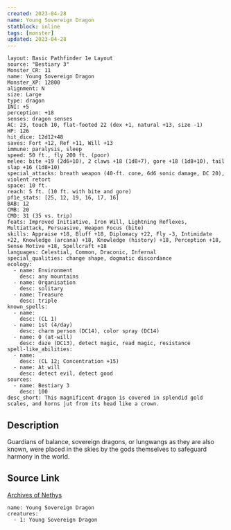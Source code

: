 ```yaml
---
created: 2023-04-28
name: Young Sovereign Dragon
statblock: inline
tags: [monster]
updated: 2023-04-28
---
```

```statblock
layout: Basic Pathfinder 1e Layout
source: "Bestiary 3"
Monster_CR: 11
name: Young Sovereign Dragon
Monster_XP: 12800
alignment: N
size: Large
type: dragon
INI: +5
perception: +18
senses: dragon senses
AC: 23, touch 10, flat-footed 22 (dex +1, natural +13, size -1)
HP: 126
hit_dice: 12d12+48
saves: Fort +12, Ref +11, Will +13
immune: paralysis, sleep
speed: 50 ft., fly 200 ft. (poor)
melee: bite +19 (2d6+10), 2 claws +18 (1d8+7), gore +18 (1d8+10), tail slap +16 (1d8+10)
special_attacks: breath weapon (40-ft. cone, 6d6 sonic damage, DC 20), violent retort
space: 10 ft.
reach: 5 ft. (10 ft. with bite and gore)
pf1e_stats: [25, 12, 19, 16, 17, 16]
BAB: 12
CMB: 20
CMD: 31 (35 vs. trip)
feats: Improved Initiative, Iron Will, Lightning Reflexes, Multiattack, Persuasive, Weapon Focus (bite)
skills: Appraise +18, Bluff +18, Diplomacy +22, Fly -3, Intimidate +22, Knowledge (arcana) +18, Knowledge (history) +18, Perception +18, Sense Motive +18, Spellcraft +18
languages: Celestial, Common, Draconic, Infernal
special_qualities: change shape, dogmatic discordance
ecology:
  - name: Environment
    desc: any mountains
  - name: Organisation
    desc: solitary
  - name: Treasure
    desc: triple
known_spells:
  - name:
    desc: (CL 1)
  - name: 1st (4/day)
    desc: charm person (DC14), color spray (DC14)
  - name: 0 (at-will)
    desc: daze (DC13), detect magic, read magic, resistance
spell-like_abilities:
  - name:
    desc: (CL 12; Concentration +15)
  - name: At will
    desc: detect evil, detect good
sources:
  - name: Bestiary 3
    desc: 100
desc_short: This magnificent dragon is covered in splendid gold scales, and horns jut from its head like a crown.
```
## Description
Guardians of balance, sovereign dragons, or lungwangs as they are also known, were placed in the skies by the gods themselves to safeguard harmony in the world.
## Source Link
[Archives of Nethys](https://aonprd.com/MonsterDisplay.aspx?ItemName=Young%20Sovereign%20Dragon)
```encounter-table
name: Young Sovereign Dragon
creatures:
  - 1: Young Sovereign Dragon
```
